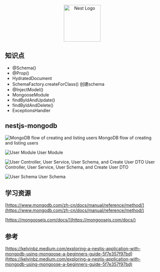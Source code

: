 <p align="center">
  <a href="http://nestjs.com/" target="blank"><img src="https://nestjs.com/img/logo-small.svg" width="120" alt="Nest Logo" /></a>
</p>

## 知识点
- @Schema()
- @Prop()
- HydratedDocument
- SchemaFactory.createForClass() 创建schema
- @InjectModel()
- MongooseModule
- findByIdAndUpdate()
- findByIdAndDelete()
- ExceptionsHandler

## nestjs-mongodb
![MongoDB flow of creating and listing users](https://miro.medium.com/v2/resize:fit:1400/format:webp/1*PbtUHc79z7lTefJtQ-p-yw.png "MongoDB flow of creating and listing users")
MongoDB flow of creating and listing users

![User Module](https://miro.medium.com/v2/resize:fit:1400/format:webp/1*aCkT3uzgKaLiwH06s6aqeQ.png "User Module")
User Module

![User Controller, User Service, User Schema, and Create User DTO ](https://miro.medium.com/v2/resize:fit:1400/format:webp/1*WTFi_OdDEVqsMf5sCbeHVQ.png "User Controller, User Service, User Schema, and Create User DTO")
User Controller, User Service, User Schema, and Create User DTO

![User Schema](https://miro.medium.com/v2/resize:fit:1400/format:webp/1*QcpsGmlb-xGbJkytJ5VBWg.png "User Schema")
User Schema

## 学习资源
[https://www.mongodb.com/zh-cn/docs/manual/reference/method/](https://www.mongodb.com/zh-cn/docs/manual/reference/method/)

[https://mongoosejs.com/docs/](https://mongoosejs.com/docs/)

## 参考
[https://kelvinbz.medium.com/exploring-a-nestjs-application-with-mongodb-using-mongoose-a-beginners-guide-5f7e357f97bd](https://kelvinbz.medium.com/exploring-a-nestjs-application-with-mongodb-using-mongoose-a-beginners-guide-5f7e357f97bd)
